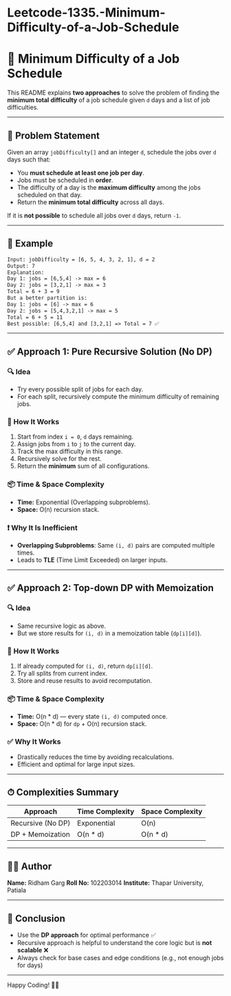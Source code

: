 # Leetcode-1335.-Minimum-Difficulty-of-a-Job-Schedule
# 💼 Minimum Difficulty of a Job Schedule

This README explains **two approaches** to solve the problem of finding the **minimum total difficulty** of a job schedule given `d` days and a list of job difficulties.

---

## 📘 Problem Statement

Given an array `jobDifficulty[]` and an integer `d`, schedule the jobs over `d` days such that:

* You **must schedule at least one job per day**.
* Jobs must be scheduled in **order**.
* The difficulty of a day is the **maximum difficulty** among the jobs scheduled on that day.
* Return the **minimum total difficulty** across all days.

If it is **not possible** to schedule all jobs over `d` days, return `-1`.

---

## 🧪 Example

```txt
Input: jobDifficulty = [6, 5, 4, 3, 2, 1], d = 2
Output: 7
Explanation:
Day 1: jobs = [6,5,4] -> max = 6
Day 2: jobs = [3,2,1] -> max = 3
Total = 6 + 3 = 9
But a better partition is:
Day 1: jobs = [6] -> max = 6
Day 2: jobs = [5,4,3,2,1] -> max = 5
Total = 6 + 5 = 11
Best possible: [6,5,4] and [3,2,1] => Total = 7 ✅
```

---

## ✅ Approach 1: Pure Recursive Solution (No DP)

### 🔍 Idea

* Try every possible split of jobs for each day.
* For each split, recursively compute the minimum difficulty of remaining jobs.

### 🧠 How It Works

1. Start from index `i = 0`, `d` days remaining.
2. Assign jobs from `i` to `j` to the current day.
3. Track the max difficulty in this range.
4. Recursively solve for the rest.
5. Return the **minimum** sum of all configurations.

### 📦 Time & Space Complexity

* **Time:** Exponential (Overlapping subproblems).
* **Space:** O(n) recursion stack.

### ❗ Why It Is Inefficient

* **Overlapping Subproblems**: Same `(i, d)` pairs are computed multiple times.
* Leads to **TLE** (Time Limit Exceeded) on larger inputs.

---

## ✅ Approach 2: Top-down DP with Memoization

### 🔍 Idea

* Same recursive logic as above.
* But we store results for `(i, d)` in a memoization table (`dp[i][d]`).

### 🧠 How It Works

1. If already computed for `(i, d)`, return `dp[i][d]`.
2. Try all splits from current index.
3. Store and reuse results to avoid recomputation.

### 📦 Time & Space Complexity

* **Time:** O(n \* d) — every state `(i, d)` computed once.
* **Space:** O(n \* d) for `dp` + O(n) recursion stack.

### ✅ Why It Works

* Drastically reduces the time by avoiding recalculations.
* Efficient and optimal for large input sizes.

---

## ⏱ Complexities Summary

| Approach          | Time Complexity | Space Complexity |
| ----------------- | --------------- | ---------------- |
| Recursive (No DP) | Exponential     | O(n)             |
| DP + Memoization  | O(n \* d)       | O(n \* d)        |

---

## 👨‍💻 Author

**Name:** Ridham Garg
**Roll No:** 102203014
**Institute:** Thapar University, Patiala

---

## 🏁 Conclusion

* Use the **DP approach** for optimal performance ✅
* Recursive approach is helpful to understand the core logic but is **not scalable** ❌
* Always check for base cases and edge conditions (e.g., not enough jobs for days)

---

Happy Coding! 🚀✨
